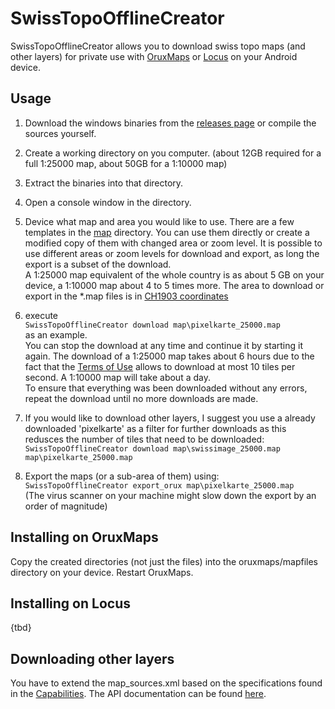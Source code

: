 # SwissTopoOfflineCreator

SwissTopoOfflineCreator allows you to download swiss topo maps (and other layers)
for private use with [OruxMaps](https://www.oruxmaps.com/cs/en/more/downloads) or
[Locus](https://www.locusmap.app/) on your Android device.

## Usage

1. Download the windows binaries from the
   [releases page](https://github.com/pggh/SwissTopoOfflineCreator/releases)
   or compile the sources yourself.

2. Create a working directory on you computer.
   (about 12GB required for a full 1:25000 map, about 50GB for a 1:10000 map)

3. Extract the binaries into that directory.

4. Open a console window in the directory.

5. Device what map and area you would like to use. There are a few templates in 
   the [map](map) directory. You can use them directly or create a modified copy
   of them with changed area or zoom level. It is possible to use different
   areas or zoom levels for download and export, as long the export is a subset
   of the download.\
   A 1:25000 map equivalent of the whole country is as about 5 GB on your
   device, a 1:10000 map about 4 to 5 times more.
   The area to download or export in the *.map files is in 
   [CH1903 coordinates](https://de.wikipedia.org/wiki/Schweizer_Landeskoordinaten#Umrechnung_WGS84_auf_CH1903)

6. execute \
   `SwissTopoOfflineCreator download map\pixelkarte_25000.map`\
   as an example.\
   You can stop the download at any time and continue it by starting it again.
   The download of a 1:25000 map takes about 6 hours due to the fact that the
   [Terms of Use](https://www.geo.admin.ch/en/general-terms-of-use-fsdi) allows
   to download at most 10 tiles per second. A 1:10000 map will take about a day.\
   To ensure that everything was been downloaded without any errors, repeat the
   download until no more downloads are made.

7. If you would like to download other layers, I suggest you use a already
   downloaded 'pixelkarte' as a filter for further downloads as this redusces
   the number of tiles that need to be downloaded:\
   `SwissTopoOfflineCreator download map\swissimage_25000.map map\pixelkarte_25000.map`

8. Export the maps (or a sub-area of them) using:\
   `SwissTopoOfflineCreator export_orux map\pixelkarte_25000.map`\
   (The virus scanner on your machine might slow down the export by an
   order of magnitude)

## Installing on OruxMaps

Copy the created directories (not just the files) into the oruxmaps/mapfiles
directory on your device. Restart OruxMaps.

## Installing on Locus
   
{tbd}

## Downloading other layers

You have to extend the map_sources.xml based on the specifications found in the
[Capabilities](https://wmts.geo.admin.ch/1.0.0/WMTSCapabilities.xml).
The API documentation can be found
[here](https://api3.geo.admin.ch/services/sdiservices.html#gettile).
